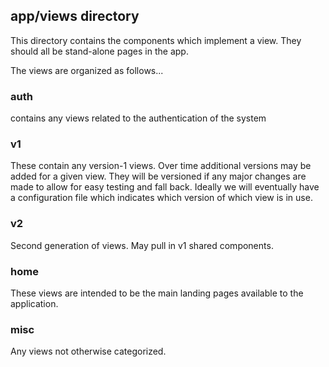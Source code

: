 ## app/views directory

This directory contains the components which implement a view.  They should
all be stand-alone pages in the app.

The views are organized as follows...

### auth
contains any views related to the authentication of the system

### v1

These contain any version-1 views.  Over time additional versions may be added 
for a given view.  They will be versioned if any major changes are made to 
allow for easy testing and fall back.  Ideally we will eventually have a 
configuration file which indicates which version of which view is in use.

### v2

Second generation of views.  May pull in v1 shared components.

### home

These views are intended to be the main landing pages available to the application.

### misc

Any views not otherwise categorized.
